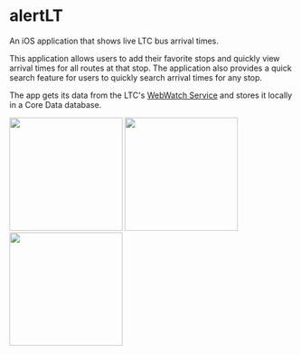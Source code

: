 # alertLT

An iOS application that shows live LTC bus arrival times. 

This application allows users to add their favorite stops and quickly view arrival times for all routes at that stop. 
The application also provides a quick search feature for users to quickly search arrival times for any stop.

The app gets its data from the LTC's [WebWatch Service](http://www.ltconline.ca/WebWatch/MobileADA.aspx) and stores it locally in a Core Data database.

<img src="https://github.com/rzgry/alertLT/blob/master/images/ArrivalTimesImage.png" width="200">
<img src="https://github.com/rzgry/alertLT/blob/master/images/ArrivalTimes.gif" width="200">
<img src="https://github.com/rzgry/alertLT/blob/master/images/SelectingRoute.gif" width="200">
